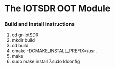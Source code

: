 # The IOTSDR OOT Module
### Build and Install instructions

1. cd gr-iotSDR
2. mkdir build
3. cd build
4. cmake -DCMAKE_INSTALL_PREFIX=/usr .
5. make
6. sudo make install
7.sudo ldconfig
